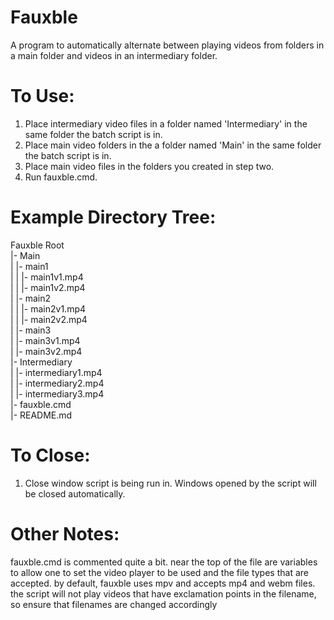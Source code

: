 # Fauxble
A program to automatically alternate between playing videos from folders in a main folder and videos in an intermediary folder.

# To Use:
1. Place intermediary video files in a folder named 'Intermediary' in the same folder the batch script is in.
2. Place main video folders in the a folder named 'Main' in the same folder the batch script is in.
3. Place main video files in the folders you created in step two.
4. Run fauxble.cmd.

# Example Directory Tree:

Fauxble Root  
|- Main  
|  |- main1  
|  |  |- main1v1.mp4  
|  |  |- main1v2.mp4  
|  |- main2  
|  |  |- main2v1.mp4  
|  |  |- main2v2.mp4  
|  |- main3  
|     |- main3v1.mp4  
|     |- main3v2.mp4  
|- Intermediary  
|  |- intermediary1.mp4  
|  |- intermediary2.mp4  
|  |- intermediary3.mp4  
|- fauxble.cmd  
|- README.md

# To Close:
1. Close window script is being run in. Windows opened by the script will be closed automatically.

# Other Notes:
fauxble.cmd is commented quite a bit. near the top of the file are variables to allow one to set the video player to be used and the file types that are accepted. 
by default, fauxble uses mpv and accepts mp4 and webm files.
the script will not play videos that have exclamation points in the filename, so ensure that filenames are changed accordingly
